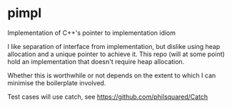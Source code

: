 # pimpl
Implementation of C++'s pointer to implementation idiom

I like separation of interface from implementation, but dislike using heap allocation and a unique pointer to achieve it. This repo (will at some point) hold an implementation that doesn't require heap allocation. 

Whether this is worthwhile or not depends on the extent to which I can minimise the boilerplate involved.

Test cases will use catch, see https://github.com/philsquared/Catch